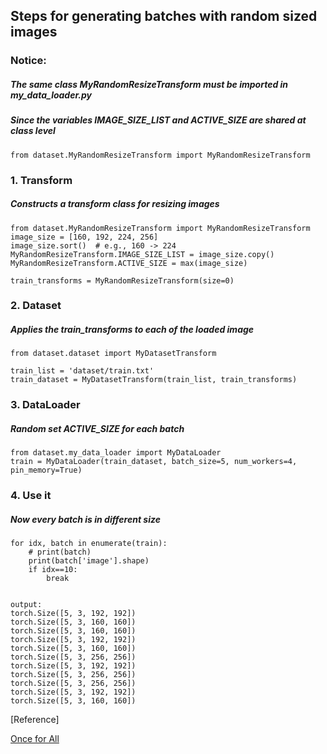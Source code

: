 ## Steps for generating batches with random sized images

### Notice:
##### The same class MyRandomResizeTransform must be imported in my_data_loader.py
##### Since the variables IMAGE_SIZE_LIST and ACTIVE_SIZE are shared at class level
```
from dataset.MyRandomResizeTransform import MyRandomResizeTransform
```

### 1. Transform
##### Constructs a transform class for resizing images
```
from dataset.MyRandomResizeTransform import MyRandomResizeTransform
image_size = [160, 192, 224, 256]
image_size.sort()  # e.g., 160 -> 224
MyRandomResizeTransform.IMAGE_SIZE_LIST = image_size.copy()
MyRandomResizeTransform.ACTIVE_SIZE = max(image_size)

train_transforms = MyRandomResizeTransform(size=0)
```


### 2. Dataset 
##### Applies the train_transforms to each of the loaded image
```
from dataset.dataset import MyDatasetTransform

train_list = 'dataset/train.txt'
train_dataset = MyDatasetTransform(train_list, train_transforms)
```


### 3. DataLoader
##### Random set ACTIVE_SIZE for each batch

```
from dataset.my_data_loader import MyDataLoader
train = MyDataLoader(train_dataset, batch_size=5, num_workers=4, pin_memory=True)
```

### 4. Use it
##### Now every batch is in different size
```
for idx, batch in enumerate(train):
    # print(batch)
    print(batch['image'].shape)
    if idx==10:
        break
  
  
output:
torch.Size([5, 3, 192, 192])
torch.Size([5, 3, 160, 160])
torch.Size([5, 3, 160, 160])
torch.Size([5, 3, 192, 192])
torch.Size([5, 3, 160, 160])
torch.Size([5, 3, 256, 256])
torch.Size([5, 3, 192, 192])
torch.Size([5, 3, 256, 256])
torch.Size([5, 3, 256, 256])
torch.Size([5, 3, 192, 192])
torch.Size([5, 3, 160, 160])
```




[Reference]

[Once for All](https://github.com/mit-han-lab/once-for-all)